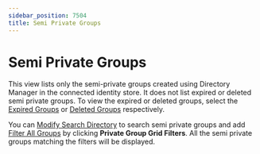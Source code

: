 ```yaml
---
sidebar_position: 7504
title: Semi Private Groups
---
```


# Semi Private Groups

This view lists only the semi-private groups created using Directory Manager in the connected identity store. It does not list expired or deleted semi private groups. To view the expired or deleted groups, select the [Expired Groups](AllExpiredGroups "Expired Groups") or
[Deleted Groups](RecycleBin/Overview "Deleted Groups") respectively.

You can [Modify Search Directory](AllGroups#modify "Modify Search Directory") to search semi private groups and add [Filter All Groups](AllGroups#filter "Filter All Groups") by clicking **Private Group Grid Filters**.
All the semi private groups matching the filters will be displayed.